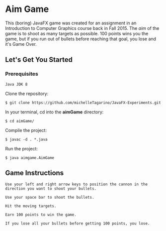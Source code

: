 # Aim Game
This (boring) JavaFX game was created for an assignment in an Introduction to Computer Graphics course back in Fall 2015. The *aim* of the game is to shoot as many targets as possible. 100 points wins you the game, but if you run out of bullets before reaching that goal, you lose and it's Game Over.

## Let's Get You Started
### Prerequisites
	
	Java JDK 8

Clone the repository:

	$ git clone https://github.com/michelleTagarino/JavaFX-Experiments.git

In your terminal, cd into the **aimGame** directory:

	$ cd aimGame/

Compile the project:

	$ javac -d . *.java

Run the project:

	$ java aimgame.AimGame

## Game Instructions

	Use your left and right arrow keys to position the cannon in the direction you want to shoot your bullets.

	Use your space bar to shoot the bullets.

	Hit the moving targets.

	Earn 100 points to win the game.

	If you lose all your bullets before getting 100 points, you lose.
